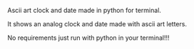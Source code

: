 Ascii art clock and date made in python for terminal.

It shows an analog clock and date made with ascii art letters.

No requirements just run with python in your terminal!!!

